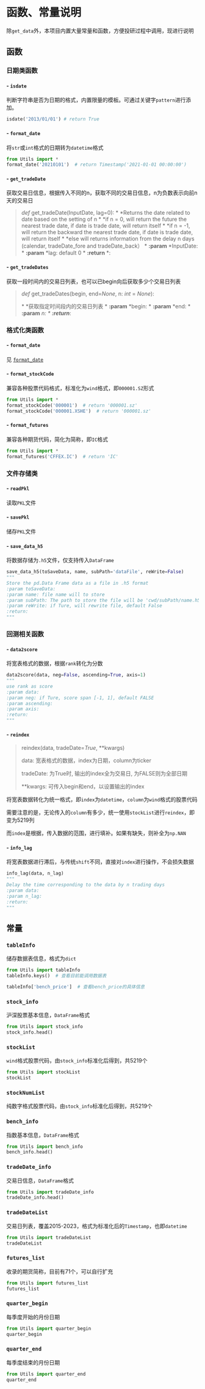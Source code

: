# 函数、常量说明

除`get_data`外，本项目内置大量常量和函数，方便投研过程中调用，现进行说明

## 函数

### 日期类函数

#### - `isdate`

判断字符串是否为日期的格式，内置限量的模板。可通过关键字`pattern`进行添加。

```python
isdate('2013/01/01') # return True
```

#### - `format_date`

将`str`或`int`格式的日期转为`datetime`格式

```python
from Utils import *
format_date('20210101')  # return Timestamp('2021-01-01 00:00:00')
```

#### - `get_tradeDate`

获取交易日信息，根据传入不同的n，获取不同的交易日信息，n为负数表示向前n天的交易日

>*def* get_tradeDate(InputDate, lag=0):
>\*    *Returns the date related to date based on the setting of n
>\*    *if n = 0, will return the future the nearest trade date, if date is trade date, will return itself
>\*    *if n = -1, will return the backward the nearest trade date, if date is trade date, will return itself
>\*    *else will returns information from the delay n days (calendar, tradeDate_fore and tradeDate_back）
>\*    **:param**  *InputDate:
>\*    **:param** *lag: default 0
>\*    **:return** *:

#### - `get_tradeDates`

获取一段时间内的交易日列表，也可以已begin向后获取多少个交易日列表

>*def* get_tradeDates(begin, end=*None*, n: *int* = *None*):
>
>\*    *获取指定时间段内的交易日列表
>\*    **:param** *begin:
>\*    **:param** *end:
>\*    **:param** *n:
>\*    **:return***:



### 格式化类函数

#### - `format_date`

见 [`format_date`](####format_date)

#### - `format_stockCode`

兼容各种股票代码格式，标准化为`wind`格式，即`000001.SZ`形式

```python
from Utils import *
format_stockCode('000001')  # return '000001.sz'
format_stockCode('000001.XSHE')  # return '000001.sz'
```

#### - `format_futures`

兼容各种期货代码，简化为简称，即`IC`格式

```python
from Utils import *
format_futures('CFFEX.IC')  # return 'IC'
```
### 文件存储类

#### - `readPkl`

读取`PKL`文件

#### - `savePkl`

储存`PKL`文件

#### - `save_data_h5`

将数据存储为`.h5`文件，仅支持传入`DataFrame`

```python
save_data_h5(toSaveData, name, subPath='dataFile', reWrite=False)
"""
Store the pd.Data Frame data as a file in .h5 format
:param toSaveData:
:param name: file name will to store
:param subPath: The path to store the file will be 'cwd/subPath/name.h5', default 'dataFile'
:param reWrite: if Ture, will rewrite file, default False
:return:
"""
```

### 回测相关函数

#### - `data2score`

将宽表格式的数据，根据`rank`转化为分数

```python
data2score(data, neg=False, ascending=True, axis=1)
"""
use rank as score
:param data:
:param neg: if Ture, score span [-1, 1], default FALSE
:param ascending:
:param axis:
:return:
"""
```

#### - `reindex`

> reindex(data, tradeDate=*True*, **kwargs)
>
> data: 宽表格式的数据，index为日期，column为ticker
>
> tradeDate: 为True时, 输出的index全为交易日, 为FALSE则为全部日期
>
> **kwargs: 可传入begin和end，以设置输出的index

将宽表数据转化为统一格式，即`index`为`datetime`，`column`为`wind`格式的股票代码

需要注意的是，无论传入的`column`有多少，统一使用`stockList`进行`reindex`，即变为5219列

而`index`是根据，传入数据的范围，进行填补。如果有缺失，则补全为`np.NAN`

#### - `info_lag`

将宽表数据进行滞后，与传统`shift`不同，直接对`index`进行操作，不会损失数据

```python
info_lag(data, n_lag)
"""
Delay the time corresponding to the data by n trading days
:param data:
:param n_lag:
:return:
"""
```

## 常量

### `tableInfo`

储存数据表信息，格式为`dict`

```python
from Utils import tableInfo
tableInfo.keys()  # 查看目前能调用数据表

tableInfo['bench_price']  # 查看bench_price的具体信息
```

### `stock_info`

沪深股票基本信息，`DataFrame`格式

```python
from Utils import stock_info
stock_info.head()
```

### `stockList`

`wind`格式股票代码，由`stock_info`标准化后得到，共5219个

```python
from Utils import stockList
stockList
```

### `stockNumList`

纯数字格式股票代码，由`stock_info`标准化后得到，共5219个

### `bench_info`

指数基本信息，`DataFrame`格式

```python
from Utils import bench_info
bench_info.head()
```

### `tradeDate_info`

交易日信息，`DataFrame`格式

```python
from Utils import tradeDate_info
tradeDate_info.head()
```

### `tradeDateList`

交易日列表，覆盖2015-2023，格式为标准化后的`Timestamp`，也即`datetime`

```python
from Utils import tradeDateList
tradeDateList
```

### `futures_list`

收录的期货简称，目前有71个，可以自行扩充

```python
from Utils import futures_list
futures_list
```

### `quarter_begin`

每季度开始的月份日期

```python
from Utils import quarter_begin
quarter_begin
```

### `quarter_end`

每季度结束的月份日期

```python
from Utils import quarter_end
quarter_end
```